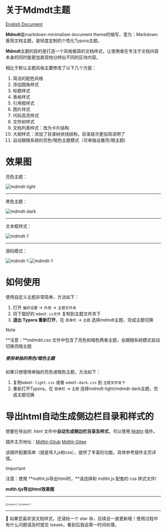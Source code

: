 # 关于Mdmdt主题

[English Document](www.dafdf)

**Mdmdt**是markdown minimalism document theme的缩写，意为：Markdown极简文档主题，是轻度定制的个性化Typora主题。

**Mdmdt**主题的目的是打造一个风格极简的文档样式，让使用者在专注于文档内容本身的同时能更加直观地分辨出不同的区块内容。

相比于默认主题风格主要修改了以下几个方面：
1. 简洁的配色风格
2. 添加圆角样式
3. 标题样式
4. 表格样式
5. 引用框样式
6. 图片样式
7. 代码高亮样式
8. 文件树样式
9. 文档列表样式：改为卡片结构
10. 大纲样式：添加了目录树状线结构，目录层次更加简洁明了
11. 自动跟随系统的亮色/暗色主题模式（可单独设置亮/暗主题)

# 效果图

亮色主题：

![mdmdt-light](/Users/cayxc/Desktop/未命名文件夹/mdmdt-light.png)

---

黑色主题：

![mdmdt-dark](/Users/cayxc/Desktop/未命名文件夹/mdmdt-dark.png)

---

文本框样式：

![mdmdt-1](/Users/cayxc/Desktop/未命名文件夹/mdmdt-1.png)

---

源码模式：

![mdmdt-1](/Users/cayxc/Desktop/未命名文件夹/mdmdt-3.png)
![mdmdt-1](/Users/cayxc/Desktop/未命名文件夹/mdmdt-4.png)

# 如何使用

使用自定义主题非常简单，方法如下：
1. 打开 `偏好设置` -> `外观` -> `主题文件夹`
2. 将下载好的 `mdmdt.cs文件` 复制到主题文件夹下
3. **退出 Typora 重新打开**，在 `菜单栏` -> `主题` 选择mdmdt主题，完成主题切换

> [!NOTE]
> **注意：**mdmdd.css 文件中包含了亮色和暗色两者主题，会跟随系统模式自动切换亮暗主题

##### 使用单独的亮色/暗色主题

如果只想使用单独的亮色或暗色主题，方法如下：
1. 复制`mdmdt-light.css` 或者 `mdmdt-dark.css` 到 `主题文件夹下` 
3. 重新打开Typora，在 `菜单栏` -> `主题` 选择mdmdt-light/mdmdt-dark主题，完成主题切换

# 导出html自动生成侧边栏目录和样式的

想要在导出的 .html 文件中**自动生成侧边栏目录及样式**，可以使用 [Mdtht](www.xxx.com) 插件。

插件主页地址：[Mdtht-Gitub](sss)  [Mdtht-Gitee](sdsd)

该插件配置简单（就是导入js和css），提供了丰富的功能，具体参考插件主页详情。

> [!IMPORTANT]
>
> 注意：使用 **mdtht.js导出html时，**请选择和 mdtht.js 配套的 css 样式文件!



**mdth.tjs导出html效果图**

---

<img src="/Users/cayxc/Desktop/未命名文件夹/mdmdt-2.png" alt="mdmdt-2" style="zoom:50%;" /> 
<img src="/Users/cayxc/Desktop/未命名文件夹/mdmdt-5.png" alt="mdmdt-5" style="zoom:50%;" />

---

🐳 如果您喜欢该文档样式，还请给一个 star 😄，后续会一直更新哦！使用过程中有什么问题请及时提交 issues，看到后我会第一时间处理。



